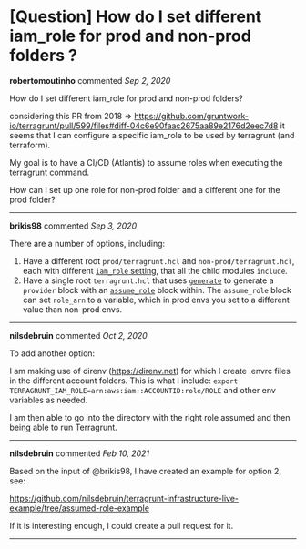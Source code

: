 # [Question] How do I set different iam_role for prod and non-prod folders ?

**robertomoutinho** commented *Sep 2, 2020*

How do I set different iam_role for prod and non-prod folders?

considering this PR from 2018 => https://github.com/gruntwork-io/terragrunt/pull/599/files#diff-04c6e90faac2675aa89e2176d2eec7d8 it seems that I can configure a specific iam_role to be used by terragrunt (and terraform).

My goal is to have a CI/CD (Atlantis) to assume roles when executing the terragrunt command.

How can I set up one role for non-prod folder and a different one for the prod folder?
<br />
***


**brikis98** commented *Sep 3, 2020*

There are a number of options, including:

1. Have a different root `prod/terragrunt.hcl` and `non-prod/terragrunt.hcl`, each with different [`iam_role` setting](https://terragrunt.gruntwork.io/docs/reference/config-blocks-and-attributes/#iam_role), that all the child modules `include`. 
1. Have a single root `terragrunt.hcl` that uses [`generate`](https://terragrunt.gruntwork.io/docs/reference/config-blocks-and-attributes/#generate) to generate a `provider` block with an [`assume_role`](https://registry.terraform.io/providers/hashicorp/aws/latest/docs#assume-role) block within. The `assume_role` block can set `role_arn` to a variable, which in prod envs you set to a different value than non-prod envs.
***

**nilsdebruin** commented *Oct 2, 2020*

To add another option:

I am making use of direnv (https://direnv.net) for which I create .envrc files in the different account folders. This is what I include:
`export TERRAGRUNT_IAM_ROLE=arn:aws:iam::ACCOUNTID:role/ROLE` and other env variables as needed.

I am then able to go into the directory with the right role assumed and then being able to run Terragrunt.

***

**nilsdebruin** commented *Feb 10, 2021*

Based on the input of @brikis98, I have created an example for option 2, see:

https://github.com/nilsdebruin/terragrunt-infrastructure-live-example/tree/assumed-role-example

If it is interesting enough, I could create a pull request for it.
***

